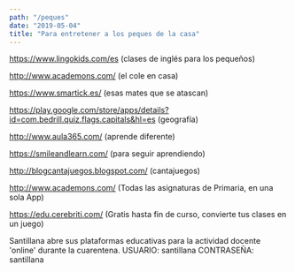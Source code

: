 ```yaml
---
path: "/peques"
date: "2019-05-04"
title: "Para entretener a los peques de la casa"
---
```


https://www.lingokids.com/es (clases de inglés para los pequeños)

http://www.academons.com/ (el cole en casa)

https://www.smartick.es/ (esas mates que se atascan)

https://play.google.com/store/apps/details?id=com.bedrill.quiz.flags.capitals&hl=es (geografía)

http://www.aula365.com/ (aprende diferente)

https://smileandlearn.com/ (para seguir aprendiendo)

http://blogcantajuegos.blogspot.com/ (cantajuegos)

http://www.academons.com/ (Todas las asignaturas de Primaria, en una sola App)

https://edu.cerebriti.com/ (Gratis hasta fin de curso, convierte tus clases en un juego)
 
Santillana abre sus plataformas educativas para la actividad docente 'online' durante la cuarentena. USUARIO:‌ santillana CONTRASEÑA: santillana 
